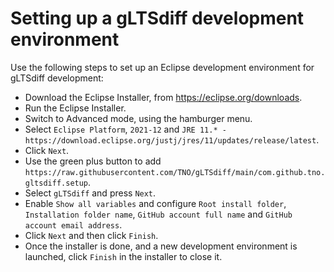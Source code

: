 # Setting up a gLTSdiff development environment

Use the following steps to set up an Eclipse development environment for gLTSdiff development:

* Download the Eclipse Installer, from https://eclipse.org/downloads.
* Run the Eclipse Installer.
* Switch to Advanced mode, using the hamburger menu.
* Select `Eclipse Platform`, `2021-12` and `JRE 11.* - https://download.eclipse.org/justj/jres/11/updates/release/latest`.
* Click `Next`.
* Use the green plus button to add `https://raw.githubusercontent.com/TNO/gLTSdiff/main/com.github.tno.gltsdiff.setup`.
* Select `gLTSdiff` and press `Next`.
* Enable `Show all variables` and configure `Root install folder`, `Installation folder name`, `GitHub account full name` and `GitHub account email address`.
* Click `Next` and then click `Finish`.
* Once the installer is done, and a new development environment is launched, click `Finish` in the installer to close it.
